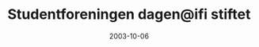 ---
title: Studentforeningen dagen@ifi stiftet
tags: dagen
year: 2003
date: 2003-10-06
sources:
  - http://www.mn.uio.no/ifi/livet-rundt-studiene/organisasjoner/dagen.html dagen@ifi - Institutt for informatikk
  - https://w2.brreg.no/enhet/sok/detalj.jsp?orgnr=987042583 IFI-DAGEN - Enhetsregisteret
view: none
---